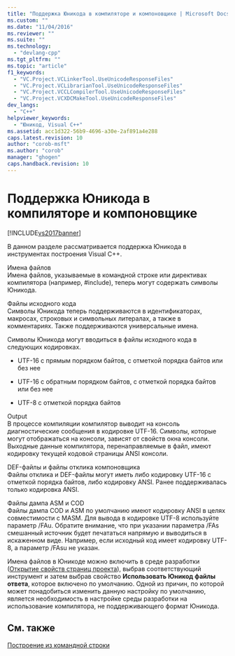 ```yaml
---
title: "Поддержка Юникода в компиляторе и компоновщике | Microsoft Docs"
ms.custom: ""
ms.date: "11/04/2016"
ms.reviewer: ""
ms.suite: ""
ms.technology: 
  - "devlang-cpp"
ms.tgt_pltfrm: ""
ms.topic: "article"
f1_keywords: 
  - "VC.Project.VCLinkerTool.UseUnicodeResponseFiles"
  - "VC.Project.VCLibrarianTool.UseUnicodeResponseFiles"
  - "VC.Project.VCCLCompilerTool.UseUnicodeResponseFiles"
  - "VC.Project.VCXDCMakeTool.UseUnicodeResponseFiles"
dev_langs: 
  - "C++"
helpviewer_keywords: 
  - "Юникод, Visual C++"
ms.assetid: acc1d322-56b9-4696-a30e-2af891a4e288
caps.latest.revision: 10
author: "corob-msft"
ms.author: "corob"
manager: "ghogen"
caps.handback.revision: 10
---
```

# Поддержка Юникода в компиляторе и компоновщике
[!INCLUDE[vs2017banner](../../assembler/inline/includes/vs2017banner.md)]

В данном разделе рассматривается поддержка Юникода в инструментах построения Visual C\+\+.  
  
 Имена файлов  
 Имена файлов, указываемые в командной строке или директивах компилятора \(например, \#include\), теперь могут содержать символы Юникода.  
  
 Файлы исходного кода  
 Символы Юникода теперь поддерживаются в идентификаторах, макросах, строковых и символьных литералах, а также в комментариях.  Также поддерживаются универсальные имена.  
  
 Символы Юникода могут вводиться в файлы исходного кода в следующих кодировках.  
  
-   UTF\-16 с прямым порядком байтов, с отметкой порядка байтов или без нее  
  
-   UTF\-16 с обратным порядком байтов, с отметкой порядка байтов или без нее  
  
-   UTF\-8 с отметкой порядка байтов  
  
 Output  
 В процессе компиляции компилятор выводит на консоль диагностические сообщения в кодировке UTF\-16.  Символы, которые могут отображаться на консоли, зависят от свойств окна консоли.  Выходные данные компилятора, перенаправляемые в файл, имеют кодировку текущей кодовой страницы ANSI консоли.  
  
 DEF\-файлы и файлы отклика компоновщика  
 Файлы отклика и DEF\-файлы могут иметь либо кодировку UTF\-16 с отметкой порядка байтов, либо кодировку ANSI.  Ранее поддерживалась только кодировка ANSI.  
  
 Файлы дампа ASM и COD  
 Файлы дампа COD и ASM по умолчанию имеют кодировку ANSI в целях совместимости с MASM.  Для вывода в кодировке UTF\-8 используйте параметр \/FAu.  Обратите внимание, что при указании параметра \/FAs смешанный источник будет печататься напрямую и выводиться в искаженном виде. Например, если исходный код имеет кодировку UTF\-8, а параметр \/FAsu не указан.  
  
 Имена файлов в Юникоде можно включить в среде разработки \([Открытие свойств страниц проекта](../../misc/how-to-open-project-property-pages.md)\), выбрав соответствующий инструмент и затем выбрав свойство **Использовать Юникод файлы ответа**, которое включено по умолчанию.  Одной из причин, по которой может понадобиться изменить данную настройку по умолчанию, является необходимость в настройке среды разработки на использование компилятора, не поддерживающего формат Юникода.  
  
## См. также  
 [Построение из командной строки](../Topic/Building%20on%20the%20Command%20Line.md)